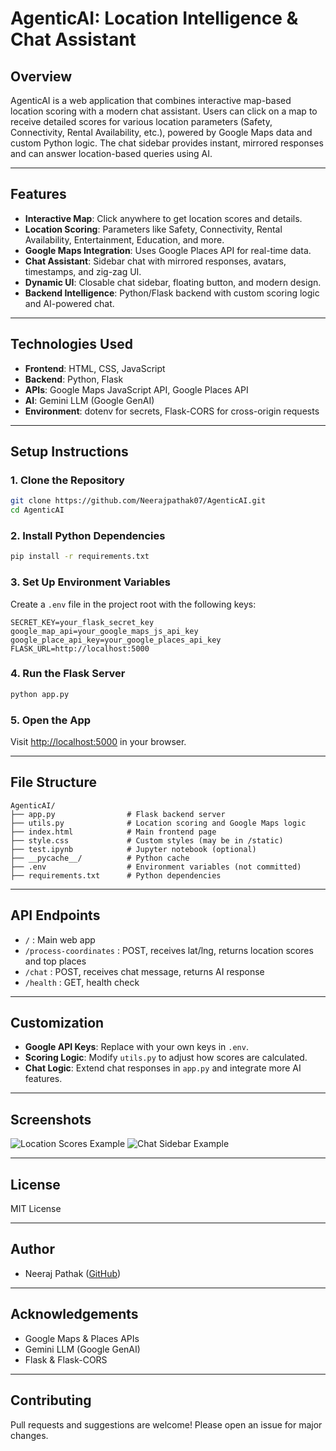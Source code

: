 # AgenticAI: Location Intelligence & Chat Assistant

## Overview
AgenticAI is a web application that combines interactive map-based location scoring with a modern chat assistant. Users can click on a map to receive detailed scores for various location parameters (Safety, Connectivity, Rental Availability, etc.), powered by Google Maps data and custom Python logic. The chat sidebar provides instant, mirrored responses and can answer location-based queries using AI.

---

## Features
- **Interactive Map**: Click anywhere to get location scores and details.
- **Location Scoring**: Parameters like Safety, Connectivity, Rental Availability, Entertainment, Education, and more.
- **Google Maps Integration**: Uses Google Places API for real-time data.
- **Chat Assistant**: Sidebar chat with mirrored responses, avatars, timestamps, and zig-zag UI.
- **Dynamic UI**: Closable chat sidebar, floating button, and modern design.
- **Backend Intelligence**: Python/Flask backend with custom scoring logic and AI-powered chat.

---

## Technologies Used
- **Frontend**: HTML, CSS, JavaScript
- **Backend**: Python, Flask
- **APIs**: Google Maps JavaScript API, Google Places API
- **AI**: Gemini LLM (Google GenAI)
- **Environment**: dotenv for secrets, Flask-CORS for cross-origin requests

---

## Setup Instructions

### 1. Clone the Repository
```bash
git clone https://github.com/Neerajpathak07/AgenticAI.git
cd AgenticAI
```

### 2. Install Python Dependencies
```bash
pip install -r requirements.txt
```

### 3. Set Up Environment Variables
Create a `.env` file in the project root with the following keys:
```
SECRET_KEY=your_flask_secret_key
google_map_api=your_google_maps_js_api_key
google_place_api_key=your_google_places_api_key
FLASK_URL=http://localhost:5000
```

### 4. Run the Flask Server
```bash
python app.py
```

### 5. Open the App
Visit [http://localhost:5000](http://localhost:5000) in your browser.

---

## File Structure
```
AgenticAI/
├── app.py                # Flask backend server
├── utils.py              # Location scoring and Google Maps logic
├── index.html            # Main frontend page
├── style.css             # Custom styles (may be in /static)
├── test.ipynb            # Jupyter notebook (optional)
├── __pycache__/          # Python cache
├── .env                  # Environment variables (not committed)
├── requirements.txt      # Python dependencies
```

---

## API Endpoints
- `/` : Main web app
- `/process-coordinates` : POST, receives lat/lng, returns location scores and top places
- `/chat` : POST, receives chat message, returns AI response
- `/health` : GET, health check

---

## Customization
- **Google API Keys**: Replace with your own keys in `.env`.
- **Scoring Logic**: Modify `utils.py` to adjust how scores are calculated.
- **Chat Logic**: Extend chat responses in `app.py` and integrate more AI features.

---

## Screenshots
![Location Scores Example](screenshots/location_scores.png)
![Chat Sidebar Example](screenshots/chat_sidebar.png)

---

## License
MIT License

---

## Author
- Neeraj Pathak ([GitHub](https://github.com/Neerajpathak07))

---

## Acknowledgements
- Google Maps & Places APIs
- Gemini LLM (Google GenAI)
- Flask & Flask-CORS

---

## Contributing
Pull requests and suggestions are welcome! Please open an issue for major changes.
